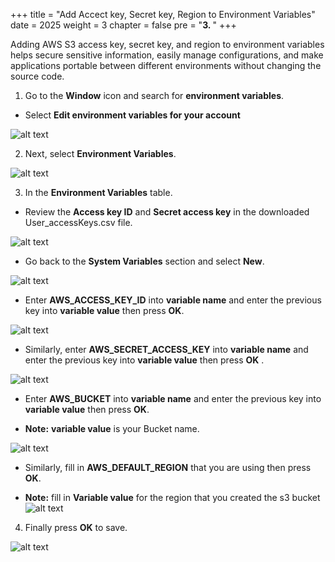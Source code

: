 +++
title = "Add Accect key, Secret key, Region to Environment Variables"
date = 2025
weight = 3
chapter = false
pre = "<b>3. </b>"
+++

Adding AWS S3 access key, secret key, and region to environment variables helps secure sensitive information, easily manage configurations, and make applications portable between different environments without changing the source code.

1. Go to the **Window** icon and search for **environment variables**.

- Select **Edit environment variables for your account**

![alt text](/images/3-Adding/3-1.png)

2. Next, select **Environment Variables**.

![alt text](/images/3-Adding/3-2.png)

3. In the **Environment Variables** table.

- Review the **Access key ID** and **Secret access key** in the downloaded User_accessKeys.csv file.

![alt text](/images/3-Adding/3-4.png)

- Go back to the **System Variables** section and select **New**.

![alt text](/images/3-Adding/3-3.png)

- Enter **AWS_ACCESS_KEY_ID** into **variable name** and enter the previous key into **variable value** then press **OK**.

![alt text](/images/3-Adding/3-5.png)

- Similarly, enter **AWS_SECRET_ACCESS_KEY** into **variable name** and enter the previous key into **variable value** then press **OK** .

![alt text](/images/3-Adding/3-6.png)

- Enter **AWS_BUCKET** into **variable name** and enter the previous key into **variable value** then press **OK**.

- **Note:** **variable value** is your Bucket name.

![alt text](/images/3-Adding/3-7.png)

- Similarly, fill in **AWS_DEFAULT_REGION** that you are using then press **OK**.

- **Note:** fill in **Variable value** for the region that you created the s3 bucket
![alt text](/images/3-Adding/3-8.png)

4. Finally press **OK** to save.

![alt text](/images/3-Adding/3-9.png)